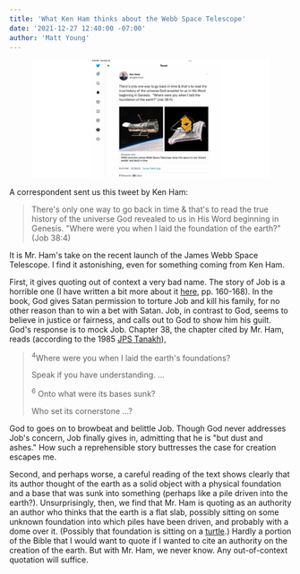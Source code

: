 ```yaml
---
title: 'What Ken Ham thinks about the Webb Space Telescope'
date: '2021-12-27 12:40:00 -07:00'
author: 'Matt Young'
---
```


<figure>
<img src="/uploads/2021/Ham_Job_Foundation_Earth_600.jpg" alt="Ham tweet"/>
</figure>

A correspondent sent us this tweet by Ken Ham:

<blockquote> There's only one way to go back in time & that's to read the true history of the universe God revealed to us in His Word beginning in Genesis. "Where were you when I laid the foundation of the earth?" (Job 38:4)</blockquote>

It is Mr. Ham's take on the recent launch of the James Webb Space Telescope. I find it astonishing, even for something coming from Ken Ham.

First, it gives quoting out of context a very bad name. The story of Job is a horrible one (I have written a bit more about it <a href="https://people.mines.edu/mmyoung/wp-content/uploads/sites/99/2019/01/Young_No_Sense_of_Obligation.pdf">here</a>, pp. 160-168). In the book, God gives Satan permission to torture Job and kill his family, for no other reason than to win a bet with Satan. Job, in contrast to God, seems to believe in justice or fairness, and calls out to God to show him his guilt. God's response is to mock Job. Chapter 38, the chapter cited by Mr. Ham, reads (according to the 1985 <a href="https://www.sefaria.org/Job.38.4?lang=bi">JPS Tanakh</a>),

<blockquote> <p><sup>4</sup>Where were you when I laid the earth's foundations? </p>
<p>Speak if you have understanding. … </p>
<p><sup>6</sup> Onto what were its bases sunk? </p>
<p>Who set its cornerstone …? </p> </blockquote>

God to goes on to browbeat and belittle Job. Though God never addresses Job's concern, Job finally gives in, admitting that he is "but dust and ashes." How such a reprehensible story buttresses the case for creation escapes me.

Second, and perhaps worse, a careful reading of the text shows clearly that its author thought of the earth as a solid object with a physical foundation and a base that was sunk into something (perhaps like a pile driven into the earth?). Unsurprisingly, then, we find that Mr. Ham is quoting as an authority an author who thinks that the earth is a flat slab, possibly sitting on some unknown foundation into which piles have been driven, and probably with a dome over it. (Possibly that foundation is sitting on a <a href="https://en.wikiquote.org/wiki/Turtles_all_the_way_down">turtle</a>.) Hardly a portion of the Bible that I would want to quote if I wanted to cite an authority on the creation of the earth. But with Mr. Ham, we never know. Any out-of-context quotation will suffice.
